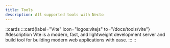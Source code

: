 ```yaml
---
title: Tools
description: All supported tools with Necto
---
```


::cards
    :::card{label="Vite" icon="logos:vitejs" to="/docs/tools/vite"}
    #description
    Vite is a modern, fast, and lightweight development server and build tool for building modern web applications with ease.
    :::
::

